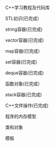 C++学习教程及代码库

STL初识(已完成）

string容器(已完成)

vector容器(已完成)

map容器(已完成）

set容器(已完成)

deque容器(已完成)

函数对象(已完成）

stack容器(已完成)

C++文件操作(已完成)

程序的内存模型

类和对象

模板